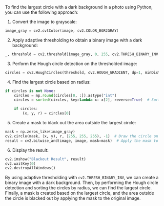 To find the largest circle with a dark background in a photo using Python, you can use the following approach:

1. Convert the image to grayscale:
```python
image_gray = cv2.cvtColor(image, cv2.COLOR_BGR2GRAY)
```

2. Apply adaptive thresholding to obtain a binary image with a dark background:
```python
_, threshold = cv2.threshold(image_gray, 0, 255, cv2.THRESH_BINARY_INV + cv2.THRESH_OTSU)
```

3. Perform the Hough circle detection on the thresholded image:
```python
circles = cv2.HoughCircles(threshold, cv2.HOUGH_GRADIENT, dp=1, minDist=20, param1=50, param2=30, minRadius=5, maxRadius=100)
```

4. Find the largest circle based on radius:
```python
if circles is not None:
    circles = np.round(circles[0, :]).astype("int")
    circles = sorted(circles, key=lambda x: x[2], reverse=True)  # Sort circles by radius

    if circles:
        (x, y, r) = circles[0]
```

5. Create a mask to black out the area outside the largest circle:
```python
mask = np.zeros_like(image_gray)
cv2.circle(mask, (x, y), r, (255, 255, 255), -1)  # Draw the circle on the mask
result = cv2.bitwise_and(image, image, mask=mask)  # Apply the mask to the original image
```

6. Display the result:
```python
cv2.imshow("Blackout Result", result)
cv2.waitKey(0)
cv2.destroyAllWindows()
```

By using adaptive thresholding with `cv2.THRESH_BINARY_INV`, we can create a binary image with a dark background. Then, by performing the Hough circle detection and sorting the circles by radius, we can find the largest circle. Finally, a mask is created based on the largest circle, and the area outside the circle is blacked out by applying the mask to the original image.
